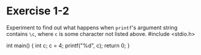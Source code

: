 # Exercise 1-2

Experiment to find out what happens when `printf`'s argument string contains `\c`, where `c` is some character not listed above.
#include <stdio.h>

int main()
{
    int c;
    c = 4;
    printf("%d", c);
    return 0;
}
